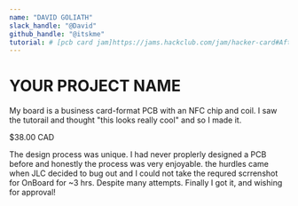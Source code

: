 ```yaml
---
name: "DAVID GOLIATH"
slack_handle: "@David"
github_handle: "@itskme"
tutorial: # [pcb card jam]https://jams.hackclub.com/jam/hacker-card#After%20receiving%20your%20PCB
---
```


# YOUR PROJECT NAME

My board is a business card-format PCB with an NFC chip and coil. I saw the tutorail and thought "this looks really cool" and so I made it. 

$38.00 CAD

The design process was unique. I had never proplerly designed a PCB before and honestly the process was very enjoyable.
the hurdles came when JLC decided to bug out and I could not take the requred scrrenshot for OnBoard for ~3 hrs. Despite many attempts. 
Finally I got it, and wishing for approval!
